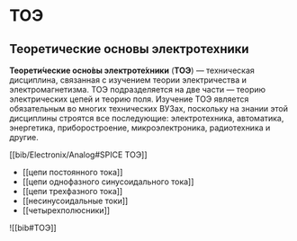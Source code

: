 # ТОЭ
## Теоретические основы электротехники

**Теорети́ческие осно́вы электроте́хники** (**ТОЭ**) — техническая дисциплина, связанная с изучением теории электричества и электромагнетизма. ТОЭ подразделяется на две части — теорию электрических цепей и теорию поля. Изучение ТОЭ является обязательным во многих технических ВУЗах, поскольку на знании этой дисциплины строятся все последующие: электротехника, автоматика, энергетика, приборостроение, микроэлектроника, радиотехника и другие.

[[bib/Electronix/Analog#SPICE ТОЭ]]

- [[цепи постоянного тока]]
- [[цепи однофазного синусоидального тока]]
- [[цепи трехфазного тока]]
- [[несинусоидальные токи]]
- [[четырехполюсники]]


![[bib#ТОЭ]]